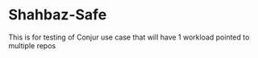 # Shahbaz-Safe
This is for testing of Conjur use case that will have 1 workload pointed to multiple repos
